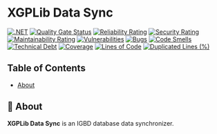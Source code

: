 # XGPLib Data Sync

[![.NET](https://github.com/bleite7/xgplib-data-sync/actions/workflows/dotnet.yml/badge.svg)](https://github.com/bleite7/xgplib-data-sync/actions/workflows/dotnet.yml) 
[![Quality Gate Status](https://sonarcloud.io/api/project_badges/measure?project=bleite7_xgplib-data-sync&metric=alert_status)](https://sonarcloud.io/summary/new_code?id=bleite7_xgplib-data-sync) 
[![Reliability Rating](https://sonarcloud.io/api/project_badges/measure?project=bleite7_xgplib-data-sync&metric=reliability_rating)](https://sonarcloud.io/summary/new_code?id=bleite7_xgplib-data-sync) 
[![Security Rating](https://sonarcloud.io/api/project_badges/measure?project=bleite7_xgplib-data-sync&metric=security_rating)](https://sonarcloud.io/summary/new_code?id=bleite7_xgplib-data-sync) 
[![Maintainability Rating](https://sonarcloud.io/api/project_badges/measure?project=bleite7_xgplib-data-sync&metric=sqale_rating)](https://sonarcloud.io/summary/new_code?id=bleite7_xgplib-data-sync) 
[![Vulnerabilities](https://sonarcloud.io/api/project_badges/measure?project=bleite7_xgplib-data-sync&metric=vulnerabilities)](https://sonarcloud.io/summary/new_code?id=bleite7_xgplib-data-sync) 
[![Bugs](https://sonarcloud.io/api/project_badges/measure?project=bleite7_xgplib-data-sync&metric=bugs)](https://sonarcloud.io/summary/new_code?id=bleite7_xgplib-data-sync) 
[![Code Smells](https://sonarcloud.io/api/project_badges/measure?project=bleite7_xgplib-data-sync&metric=code_smells)](https://sonarcloud.io/summary/new_code?id=bleite7_xgplib-data-sync) 
[![Technical Debt](https://sonarcloud.io/api/project_badges/measure?project=bleite7_xgplib-data-sync&metric=sqale_index)](https://sonarcloud.io/summary/new_code?id=bleite7_xgplib-data-sync) 
[![Coverage](https://sonarcloud.io/api/project_badges/measure?project=bleite7_xgplib-data-sync&metric=coverage)](https://sonarcloud.io/summary/new_code?id=bleite7_xgplib-data-sync) 
[![Lines of Code](https://sonarcloud.io/api/project_badges/measure?project=bleite7_xgplib-data-sync&metric=ncloc)](https://sonarcloud.io/summary/new_code?id=bleite7_xgplib-data-sync) 
[![Duplicated Lines (%)](https://sonarcloud.io/api/project_badges/measure?project=bleite7_xgplib-data-sync&metric=duplicated_lines_density)](https://sonarcloud.io/summary/new_code?id=bleite7_xgplib-data-sync) 

## Table of Contents
- [About](#-about)

## 🚀 About

**XGPLib Data Sync** is an IGBD database data synchronizer.
